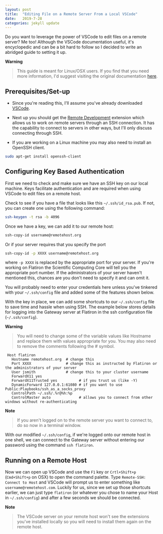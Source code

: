 ```yaml
---
layout: post
title:  "Editing File on a Remote Server From a Local VSCode"
date:   2019-7-28
categories: jekyll update
---
```


Do you want to leverage the power of VSCode to edit files on a remote server? Me too! Although the VSCode documentation useful, it's encyclopedic and can be a bit hard to follow so I decided to write an abridged guide to setting it up. 

**Warning**
> This guide is meant for Linux/OSX users.
> If you find that you need more information, I'd suggest visiting the original documentation [here](https://code.visualstudio.com/docs/remote/remote-overview).


## Prerequisites/Set-up

* Since you're reading this, I'll assume you've already downloaded [VSCode](https://code.visualstudio.com/Download).

* Next up you should get the [Remote Development](https://marketplace.visualstudio.com/items?itemName=ms-vscode-remote.vscode-remote-extensionpack) extension which allows us to work on remote servers through an SSH connection. It has the capability to connect to servers in other ways, but I'll only discuss connecting through SSH.

* If you are working on a Linux machine you may also need to install an OpenSSH client.
   
```bash
sudo apt-get install openssh-client
```

## Configuring Key Based Authentication

First we need to check and make sure we have an SSH key on our local machine. Keys facilitate authentication and are required when using VSCode to edit files on a remote host.

Check to see if you have a file that looks like this `~/.ssh/id_rsa.pub`. If not, you can create one using the following command:

```bash
ssh-keygen -t rsa -b 4096
```

Once we have a key, we can add it to our remote host:

```bash
ssh-copy-id username@remotehost.org
```

Or if your server requires that you specify the port

```bash
ssh-copy-id -p XXXX username@remotehost.org
```

where `-p XXXX` is replaced by the appropriate port for your server. If you're working on Flatiron the Scientific Computing Core will tell you the appropriate port number. If the administrators of your server haven't mentioned this, chances are you don't need to specify it and can omit it.

You will probably need to enter your credentials here unless you've tinkered with your `~/.ssh/config` file and added some of the features shown below.

With the key in place, we can add some shortcuts to our `~/.ssh/config` file to save time and hassle when using SSH. The example below stores details for logging into the Gateway server at Flatiron in the ssh configuration file (`~/.ssh/config`).

**Warning**
> You will need to change some of the variable values like Hostname and replace them with values appropriate for you. 
> You may also need to remove the comments following the # symbol.

```
 Host flatiron
   Hostname remotehost.org  # change this
   Port XXXX                # change this as instructed by Flatiron or the administrators of your server
   User jsmith              # change this to your cluster username
   ForwardX11 yes
   ForwardX11Trusted yes          # if you trust us (like -Y)
   DynamicForward 127.0.0.1:61080 # if you want to use Public:Playbooks/ssh_as_a_socks_proxy
   ControlPath ~/.ssh/.%r@%h:%p
   ControlMaster auto             # allows you to connect from other windows without re-authenticating
```
**Note**
>If you aren't logged on to the remote server you want to connect to, do so now in a terminal window.

With our modified `~/.ssh/config`, if we're logged onto our remote host in one shell, we can connect to the Gateway server without entering our password using the command `ssh flatiron`.

## Running on a Remote Host

Now we can open up VSCode and use the `F1` key or `Crtl+Shift+p` (`Cmd+Shift+p` on OSX) to open the command palette. Type `Remote-SSH: Connect to Host` and VSCode will prompt us to enter something like `username@remotehost.com`. Luckily for us, since we set up those shortcuts earlier, we can just type `flatiron` (or whatever you chose to name your Host in `~/.ssh/config`) and after a few seconds we should be connected. 

**Note**
>The VSCode server on your remote host won't see the extensions you've installed locally so you will need to install them again on the remote host.
